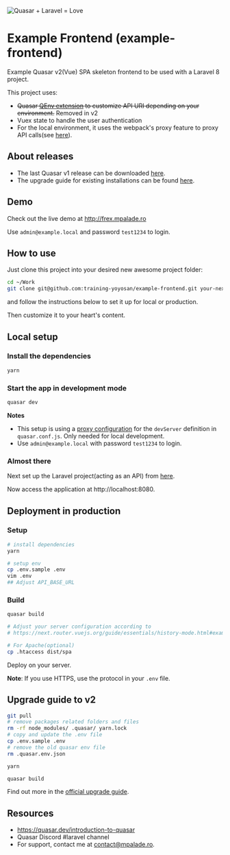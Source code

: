 ![Quasar + Laravel = Love](https://baex.mpalade.ro/images/quasar_and_laravel_is_love.png)

# Example Frontend (example-frontend)

Example Quasar v2(Vue) SPA skeleton frontend to be used with a Laravel 8 project.

This project uses:

- ~~Quasar [QEnv extension](https://github.com/quasarframework/app-extension-qenv/tree/dev/app-extension) to customize API URI depending on your environment.~~ Removed in v2
- Vuex state to handle the user authentication
- For the local environment, it uses the webpack's proxy feature to proxy API calls(see [here](https://github.com/training-yoyosan/example-frontend/blob/master/quasar.conf.js#L77)).

## About releases

* The last Quasar v1 release can be downloaded [here](https://github.com/training-yoyosan/example-frontend/releases/tag/1.0.9).
* The upgrade guide for existing installations can be found [here](https://github.com/training-yoyosan/example-frontend#upgrade-guide-to-v2).

## Demo

Check out the live demo at http://frex.mpalade.ro

Use `admin@example.local` and password `test1234` to login.

## How to use

Just clone this project into your desired new awesome project folder:

```bash
cd ~/Work
git clone git@github.com:training-yoyosan/example-frontend.git your-next-awesome-project
```

and follow the instructions below to set it up for local or production.

Then customize it to your heart's content.

## Local setup

### Install the dependencies

```bash
yarn
```

### Start the app in development mode

```bash
quasar dev
```

**Notes**

- This setup is using a [proxy configuration](https://github.com/training-yoyosan/example-frontend/blob/master/quasar.conf.js#L76) for the `devServer` definition in `quasar.conf.js`. Only needed for local development.
- Use `admin@example.local` with password `test1234` to login.

### Almost there

Next set up the Laravel project(acting as an API) from [here](https://github.com/training-yoyosan/example-backend).

Now access the application at http://localhost:8080.

## Deployment in production

### Setup

```bash
# install dependencies
yarn

# setup env
cp .env.sample .env
vim .env
## Adjust API_BASE_URL
```

### Build

```bash
quasar build

# Adjust your server configuration according to
# https://next.router.vuejs.org/guide/essentials/history-mode.html#example-server-configurations

# For Apache(optional)
cp .htaccess dist/spa
```

Deploy on your server.

**Note**: If you use HTTPS, use the protocol in your `.env` file.

## Upgrade guide to v2

```bash
git pull
# remove packages related folders and files
rm -rf node_modules/ .quasar/ yarn.lock
# copy and update the .env file
cp .env.sample .env
# remove the old quasar env file
rm .quasar.env.json

yarn

quasar build
```

Find out more in the [official upgrade guide](https://quasar.dev/start/upgrade-guide).

## Resources

- https://quasar.dev/introduction-to-quasar
- Quasar Discord #laravel channel
- For support, contact me at [contact@mpalade.ro](mailto:contact@mpalade.ro).
